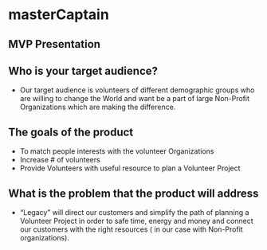 
# masterCaptain

## MVP Presentation

  ## Who is your target audience?
   * Our target audience is volunteers of different demographic groups who are willing to change the World and want be a part of large Non-Profit Organizations which are making the difference.
   
   ## The goals of the product
 * To match people interests with the volunteer Organizations
 * Increase # of volunteers
 * Provide Volunteers with useful resource to plan a Volunteer Project


 ## What is the problem that the product will address
  * “Legacy” will direct our customers and simplify the path of planning a Volunteer Project in order to safe time, energy and money and connect our customers with the right resources ( in our case with Non-Profit organizations).


